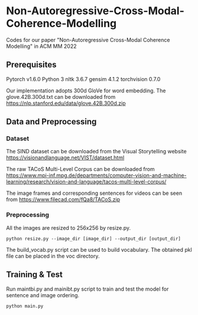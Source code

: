 # Non-Autoregressive-Cross-Modal-Coherence-Modelling
Codes for our paper "Non-Autoregressive Cross-Modal Coherence Modelling" in ACM MM 2022
## Prerequisites
Pytorch v1.6.0 
Python 3
nltk 3.6.7
gensim 4.1.2
torchvision 0.7.0

Our implementation adopts 300d GloVe for word embedding. 
The glove.42B.300d.txt can be downloaded from https://nlp.stanford.edu/data/glove.42B.300d.zip

## Data and Preprocessing
### Dataset
The SIND dataset can be downloaded from the Visual Storytelling website https://visionandlanguage.net/VIST/dataset.html

The raw TACoS Multi-Level Corpus can be downloaded from https://www.mpi-inf.mpg.de/departments/computer-vision-and-machine-learning/research/vision-and-language/tacos-multi-level-corpus/ 

The image frames and corresponding sentences for videos can be seen from https://www.filecad.com/fQa8/TACoS.zip 

### Preprocessing
All the images are resized to 256x256 by resize.py. 

```
python resize.py --image_dir [image_dir] --output_dir [output_dir]
```

The build_vocab.py script can be used to build vocabulary.  The obtained pkl file can be placed in the voc directory.

## Training & Test
Run maintbi.py and mainibt.py script to train and test the model for sentence and image ordering. 

```
python main.py
```

